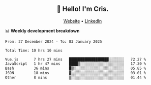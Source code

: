 
<h2 align="center">👋 Hello! I'm Cris.</h2>
<p align="center">
  <a href="https://www.criscunas.dev">Website</a> •
  <a href="https://www.linkedin.com/in/cristophercunas/">LinkedIn</a> 
</p>


📊 **Weekly development breakdown**
<!--START_SECTION:waka-->

```txt
From: 27 December 2024 - To: 03 January 2025

Total Time: 10 hrs 10 mins

Vue.js       7 hrs 27 mins   ██████████████████░░░░░░░   72.27 %
JavaScript   1 hr 47 mins    ████▒░░░░░░░░░░░░░░░░░░░░   17.30 %
Bash         36 mins         █▒░░░░░░░░░░░░░░░░░░░░░░░   05.85 %
JSON         18 mins         ▓░░░░░░░░░░░░░░░░░░░░░░░░   03.01 %
Other        8 mins          ▒░░░░░░░░░░░░░░░░░░░░░░░░   01.44 %
```

<!--END_SECTION:waka-->
